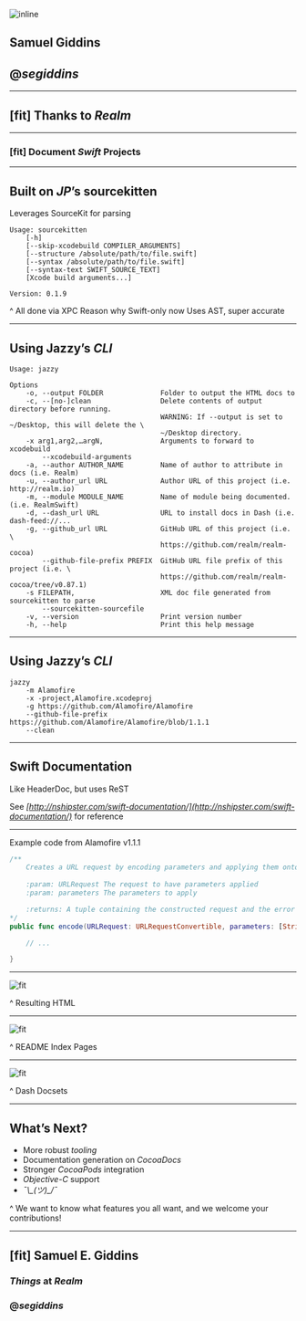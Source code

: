 ![inline](image/jazzy.jpg)

## Samuel Giddins
## @_segiddins_

---

## [fit] Thanks to _Realm_

---

### [fit] Document *__Swift__* Projects

---

## Built on _JP_’s __sourcekitten__

Leverages SourceKit for parsing

```
Usage: sourcekitten 
    [-h] 
    [--skip-xcodebuild COMPILER_ARGUMENTS]
    [--structure /absolute/path/to/file.swift]
    [--syntax /absolute/path/to/file.swift]
    [--syntax-text SWIFT_SOURCE_TEXT]
    [Xcode build arguments...]

Version: 0.1.9
```

^ All done via XPC
Reason why Swift-only now
Uses AST, super accurate

---

## Using Jazzy’s _CLI_

```
Usage: jazzy

Options
    -o, --output FOLDER              Folder to output the HTML docs to
    -c, --[no-]clean                 Delete contents of output directory before running.
                                     WARNING: If --output is set to ~/Desktop, this will delete the \
                                     ~/Desktop directory.
    -x arg1,arg2,…argN,              Arguments to forward to xcodebuild
        --xcodebuild-arguments
    -a, --author AUTHOR_NAME         Name of author to attribute in docs (i.e. Realm)
    -u, --author_url URL             Author URL of this project (i.e. http://realm.io)
    -m, --module MODULE_NAME         Name of module being documented. (i.e. RealmSwift)
    -d, --dash_url URL               URL to install docs in Dash (i.e. dash-feed://...
    -g, --github_url URL             GitHub URL of this project (i.e. \
                                     https://github.com/realm/realm-cocoa)
        --github-file-prefix PREFIX  GitHub URL file prefix of this project (i.e. \
                                     https://github.com/realm/realm-cocoa/tree/v0.87.1)
    -s FILEPATH,                     XML doc file generated from sourcekitten to parse
        --sourcekitten-sourcefile
    -v, --version                    Print version number
    -h, --help                       Print this help message
```

---

## Using Jazzy’s _CLI_

```
jazzy
    -m Alamofire
    -x -project,Alamofire.xcodeproj
    -g https://github.com/Alamofire/Alamofire
    --github-file-prefix https://github.com/Alamofire/Alamofire/blob/1.1.1
    --clean
```

---

## Swift Documentation

Like HeaderDoc, but uses ReST

See _[http://nshipster.com/swift-documentation/](http://nshipster.com/swift-documentation/)_ for reference

---

Example code from Alamofire v1.1.1

```swift
/**
    Creates a URL request by encoding parameters and applying them onto an existing request.
    
    :param: URLRequest The request to have parameters applied
    :param: parameters The parameters to apply

    :returns: A tuple containing the constructed request and the error that occurred during parameter encoding, if any.
*/
public func encode(URLRequest: URLRequestConvertible, parameters: [String: AnyObject]?) -> (NSURLRequest, NSError?) {

    // ...

}

```

---

![fit](image/docs.jpg)

^ Resulting HTML

---

![fit](image/readme.jpg)

^ README Index Pages

---

![fit](image/docset.jpg)

^ Dash Docsets

---

## What’s Next?

- More robust _tooling_
- Documentation generation on _CocoaDocs_
- Stronger _CocoaPods_ integration
- _Objective-C_ support
- *¯\\\_(ツ)\_/¯*

^ We want to know what features you all want, and we welcome your contributions!

---

## [fit] Samuel E. Giddins
### _Things_ at _Realm_
### @_segiddins_
